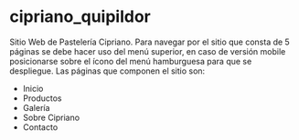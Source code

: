 # cipriano_quipildor
Sitio Web de Pastelería Cipriano.
Para navegar por el sitio que consta de 5 páginas se debe hacer uso del menú superior, en caso de versión mobile posicionarse sobre 
el ícono del menú hamburguesa para que se despliegue.
Las páginas que componen el sitio son: 
 - Inicio 
 - Productos
 - Galería
 - Sobre Cipriano
 - Contacto
